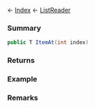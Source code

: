 ← [Index](Api-Index) ← [ListReader<T>](VRage.Collections.ListReader`1)

### Summary

```csharp
public T ItemAt(int index)
```

### Returns

### Example

### Remarks

